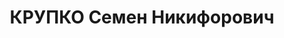 ---
title: КРУПКО Семен Никифорович
description: 'родился в 1891 - расстрелян 1938, член РСДРП(б)

  Послужной список

  1924 - 1926\t председатель Исполнительного комитета Лубенского окружного Совета

  1926 - 1927\t председатель Исполнительного комитета Криворожского окружного Совета

  8.1928 - 8.1929\t председатель Верховного Суда Украинской ССР

  \t арестован'
---
